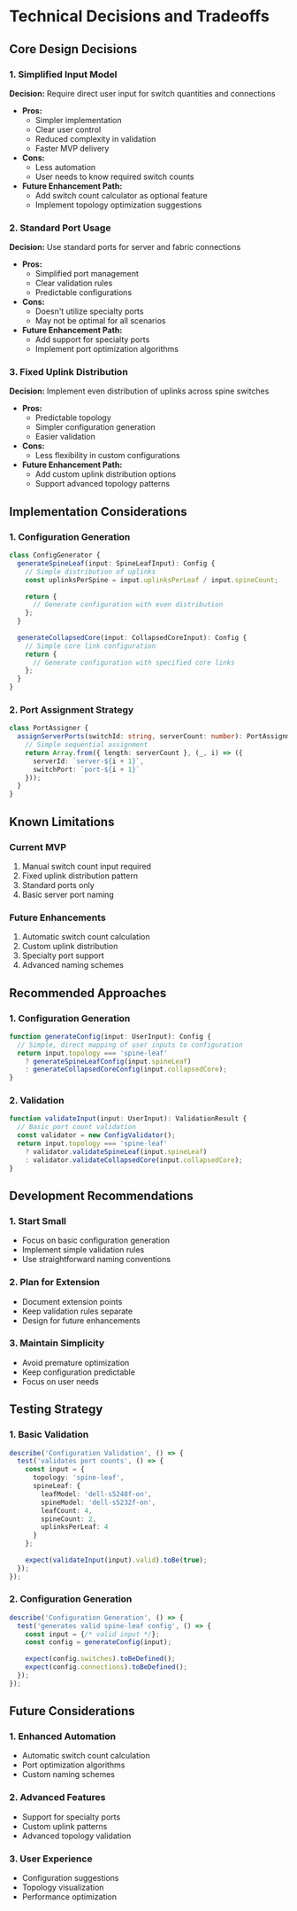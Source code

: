 # Technical Decisions and Tradeoffs

## Core Design Decisions

### 1. Simplified Input Model
**Decision:** Require direct user input for switch quantities and connections
- **Pros:**
  - Simpler implementation
  - Clear user control
  - Reduced complexity in validation
  - Faster MVP delivery
- **Cons:**
  - Less automation
  - User needs to know required switch counts
- **Future Enhancement Path:**
  - Add switch count calculator as optional feature
  - Implement topology optimization suggestions

### 2. Standard Port Usage
**Decision:** Use standard ports for server and fabric connections
- **Pros:**
  - Simplified port management
  - Clear validation rules
  - Predictable configurations
- **Cons:**
  - Doesn't utilize specialty ports
  - May not be optimal for all scenarios
- **Future Enhancement Path:**
  - Add support for specialty ports
  - Implement port optimization algorithms

### 3. Fixed Uplink Distribution
**Decision:** Implement even distribution of uplinks across spine switches
- **Pros:**
  - Predictable topology
  - Simpler configuration generation
  - Easier validation
- **Cons:**
  - Less flexibility in custom configurations
- **Future Enhancement Path:**
  - Add custom uplink distribution options
  - Support advanced topology patterns

## Implementation Considerations

### 1. Configuration Generation
```typescript
class ConfigGenerator {
  generateSpineLeaf(input: SpineLeafInput): Config {
    // Simple distribution of uplinks
    const uplinksPerSpine = input.uplinksPerLeaf / input.spineCount;
    
    return {
      // Generate configuration with even distribution
    };
  }
  
  generateCollapsedCore(input: CollapsedCoreInput): Config {
    // Simple core link configuration
    return {
      // Generate configuration with specified core links
    };
  }
}
```

### 2. Port Assignment Strategy
```typescript
class PortAssigner {
  assignServerPorts(switchId: string, serverCount: number): PortAssignment[] {
    // Simple sequential assignment
    return Array.from({ length: serverCount }, (_, i) => ({
      serverId: `server-${i + 1}`,
      switchPort: `port-${i + 1}`
    }));
  }
}
```

## Known Limitations

### Current MVP
1. Manual switch count input required
2. Fixed uplink distribution pattern
3. Standard ports only
4. Basic server port naming

### Future Enhancements
1. Automatic switch count calculation
2. Custom uplink distribution
3. Specialty port support
4. Advanced naming schemes

## Recommended Approaches

### 1. Configuration Generation
```typescript
function generateConfig(input: UserInput): Config {
  // Simple, direct mapping of user inputs to configuration
  return input.topology === 'spine-leaf'
    ? generateSpineLeafConfig(input.spineLeaf)
    : generateCollapsedCoreConfig(input.collapsedCore);
}
```

### 2. Validation
```typescript
function validateInput(input: UserInput): ValidationResult {
  // Basic port count validation
  const validator = new ConfigValidator();
  return input.topology === 'spine-leaf'
    ? validator.validateSpineLeaf(input.spineLeaf)
    : validator.validateCollapsedCore(input.collapsedCore);
}
```

## Development Recommendations

### 1. Start Small
- Focus on basic configuration generation
- Implement simple validation rules
- Use straightforward naming conventions

### 2. Plan for Extension
- Document extension points
- Keep validation rules separate
- Design for future enhancements

### 3. Maintain Simplicity
- Avoid premature optimization
- Keep configuration predictable
- Focus on user needs

## Testing Strategy

### 1. Basic Validation
```typescript
describe('Configuration Validation', () => {
  test('validates port counts', () => {
    const input = {
      topology: 'spine-leaf',
      spineLeaf: {
        leafModel: 'dell-s5248f-on',
        spineModel: 'dell-s5232f-on',
        leafCount: 4,
        spineCount: 2,
        uplinksPerLeaf: 4
      }
    };
    
    expect(validateInput(input).valid).toBe(true);
  });
});
```

### 2. Configuration Generation
```typescript
describe('Configuration Generation', () => {
  test('generates valid spine-leaf config', () => {
    const input = {/* valid input */};
    const config = generateConfig(input);
    
    expect(config.switches).toBeDefined();
    expect(config.connections).toBeDefined();
  });
});
```

## Future Considerations

### 1. Enhanced Automation
- Automatic switch count calculation
- Port optimization algorithms
- Custom naming schemes

### 2. Advanced Features
- Support for specialty ports
- Custom uplink patterns
- Advanced topology validation

### 3. User Experience
- Configuration suggestions
- Topology visualization
- Performance optimization